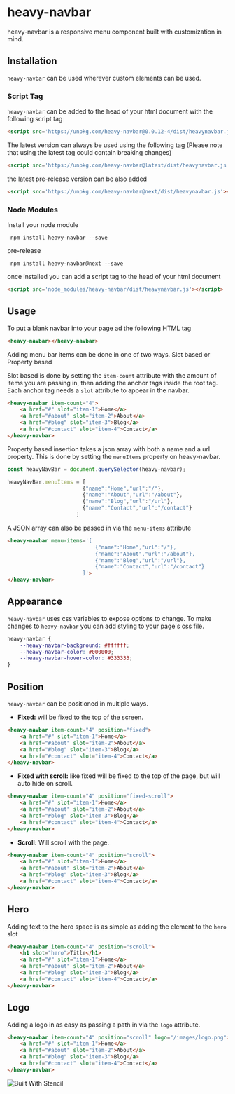 <!--
```
<custom-element-demo>
  <template>
    <script src='https://unpkg.com/heavy-navbar@0.0.12-4/dist/heavynavbar.js'></script>
    <heavy-navbar item-count="4">
        <h1 slot="hero">Title</h1>
        <a href="#" slot="item-1">Home</a>
        <a href="#about" slot="item-2">About</a>
        <a href="#blog" slot="item-3">Blog</a>
        <a href="#contact" slot="item-4">Contact</a>
    </heavy-navbar>
  </template>
</custom-element-demo>
```
-->

# heavy-navbar

heavy-navbar is a responsive menu component built with customization in mind.

## Installation

`heavy-navbar` can be used wherever custom elements can be used. 

### Script Tag

`heavy-navbar` can be added to the head of your html document with the following script tag

```html
<script src='https://unpkg.com/heavy-navbar@0.0.12-4/dist/heavynavbar.js'></script>
```

The latest version can always be used using the following tag (Please note that using the latest tag could contain breaking changes)

```html
<script src='https://unpkg.com/heavy-navbar@latest/dist/heavynavbar.js'></script>
```

the latest pre-release version can be also added

```html
<script src='https://unpkg.com/heavy-navbar@next/dist/heavynavbar.js'></script>
```

### Node Modules

Install your node module

```npm
 npm install heavy-navbar --save
````

pre-release

```npm
 npm install heavy-navbar@next --save
````

once installed you can add a script tag to the head of your html document

```html
<script src='node_modules/heavy-navbar/dist/heavynavbar.js'></script>
```

## Usage

To put a blank navbar into your page ad the following HTML tag

```html
<heavy-navbar></heavy-navbar>
```

Adding menu bar items can be done in one of two ways. Slot based or Property based

Slot based is done by setting the `item-count` attribute with the amount of items you are passing in, 
then adding the anchor tags inside the root tag. Each anchor tag needs a `slot` attribute to appear in the navbar.

```html
<heavy-navbar item-count="4">
    <a href="#" slot="item-1">Home</a>
    <a href="#about" slot="item-2">About</a>
    <a href="#blog" slot="item-3">Blog</a>
    <a href="#contact" slot="item-4">Contact</a>
</heavy-navbar>
```

Property based insertion takes a json array with both a name and a url property. This is done by setting the `menuItems` property on heavy-navbar.

```javascript
const heavyNavBar = document.querySelector(heavy-navbar);

heavyNavBar.menuItems = [
                        {"name":"Home","url":"/"},
                        {"name":"About","url":"/about"},
                        {"name":"Blog","url":"/url"},
                        {"name":"Contact","url":"/contact"}
                      ]

```

A JSON array can also be passed in via the `menu-items` attribute

```html
<heavy-navbar menu-items='[
                            {"name":"Home","url":"/"},
                            {"name":"About","url":"/about"},
                            {"name":"Blog","url":"/url"},
                            {"name":"Contact","url":"/contact"}
                        ]'>
</heavy-navbar>
```

## Appearance

`heavy-navbar` uses css variables to expose options to change. To make changes to `heavy-navbar` you can add styling to your page's css file.

```css
heavy-navbar {
    --heavy-navbar-background: #ffffff;
    --heavy-navbar-color: #000000;
    --heavy-navbar-hover-color: #333333;
}
```

## Position

`heavy-navbar` can be positioned in multiple ways.

- **Fixed:** will be fixed to the top of the screen.

```html
<heavy-navbar item-count="4" position="fixed">
    <a href="#" slot="item-1">Home</a>
    <a href="#about" slot="item-2">About</a>
    <a href="#blog" slot="item-3">Blog</a>
    <a href="#contact" slot="item-4">Contact</a>
</heavy-navbar>
```

- **Fixed with scroll:** like fixed will be fixed to the top of the page, but will auto hide on scroll.

```html
<heavy-navbar item-count="4" position="fixed-scroll">
    <a href="#" slot="item-1">Home</a>
    <a href="#about" slot="item-2">About</a>
    <a href="#blog" slot="item-3">Blog</a>
    <a href="#contact" slot="item-4">Contact</a>
</heavy-navbar>
```

- **Scroll:** Will scroll with the page. 

```html
<heavy-navbar item-count="4" position="scroll">
    <a href="#" slot="item-1">Home</a>
    <a href="#about" slot="item-2">About</a>
    <a href="#blog" slot="item-3">Blog</a>
    <a href="#contact" slot="item-4">Contact</a>
</heavy-navbar>
```

## Hero

Adding text to the hero space is as simple as adding the element to the `hero` slot

```html
<heavy-navbar item-count="4" position="scroll">  
    <h1 slot="hero">Title</h1>  
    <a href="#" slot="item-1">Home</a>
    <a href="#about" slot="item-2">About</a>
    <a href="#blog" slot="item-3">Blog</a>
    <a href="#contact" slot="item-4">Contact</a>
</heavy-navbar>
```

## Logo

Adding a logo in as easy as passing a path in via the `logo` attribute.

```html
<heavy-navbar item-count="4" position="scroll" logo="/images/logo.png">
    <a href="#" slot="item-1">Home</a>
    <a href="#about" slot="item-2">About</a>
    <a href="#blog" slot="item-3">Blog</a>
    <a href="#contact" slot="item-4">Contact</a>
</heavy-navbar>
```


![Built With Stencil](https://img.shields.io/badge/-Built%20With%20Stencil-16161d.svg?logo=data%3Aimage%2Fsvg%2Bxml%3Bbase64%2CPD94bWwgdmVyc2lvbj0iMS4wIiBlbmNvZGluZz0idXRmLTgiPz4KPCEtLSBHZW5lcmF0b3I6IEFkb2JlIElsbHVzdHJhdG9yIDE5LjIuMSwgU1ZHIEV4cG9ydCBQbHVnLUluIC4gU1ZHIFZlcnNpb246IDYuMDAgQnVpbGQgMCkgIC0tPgo8c3ZnIHZlcnNpb249IjEuMSIgaWQ9IkxheWVyXzEiIHhtbG5zPSJodHRwOi8vd3d3LnczLm9yZy8yMDAwL3N2ZyIgeG1sbnM6eGxpbms9Imh0dHA6Ly93d3cudzMub3JnLzE5OTkveGxpbmsiIHg9IjBweCIgeT0iMHB4IgoJIHZpZXdCb3g9IjAgMCA1MTIgNTEyIiBzdHlsZT0iZW5hYmxlLWJhY2tncm91bmQ6bmV3IDAgMCA1MTIgNTEyOyIgeG1sOnNwYWNlPSJwcmVzZXJ2ZSI%2BCjxzdHlsZSB0eXBlPSJ0ZXh0L2NzcyI%2BCgkuc3Qwe2ZpbGw6I0ZGRkZGRjt9Cjwvc3R5bGU%2BCjxwYXRoIGNsYXNzPSJzdDAiIGQ9Ik00MjQuNywzNzMuOWMwLDM3LjYtNTUuMSw2OC42LTkyLjcsNjguNkgxODAuNGMtMzcuOSwwLTkyLjctMzAuNy05Mi43LTY4LjZ2LTMuNmgzMzYuOVYzNzMuOXoiLz4KPHBhdGggY2xhc3M9InN0MCIgZD0iTTQyNC43LDI5Mi4xSDE4MC40Yy0zNy42LDAtOTIuNy0zMS05Mi43LTY4LjZ2LTMuNkgzMzJjMzcuNiwwLDkyLjcsMzEsOTIuNyw2OC42VjI5Mi4xeiIvPgo8cGF0aCBjbGFzcz0ic3QwIiBkPSJNNDI0LjcsMTQxLjdIODcuN3YtMy42YzAtMzcuNiw1NC44LTY4LjYsOTIuNy02OC42SDMzMmMzNy45LDAsOTIuNywzMC43LDkyLjcsNjguNlYxNDEuN3oiLz4KPC9zdmc%2BCg%3D%3D&colorA=16161d&style=flat-square)